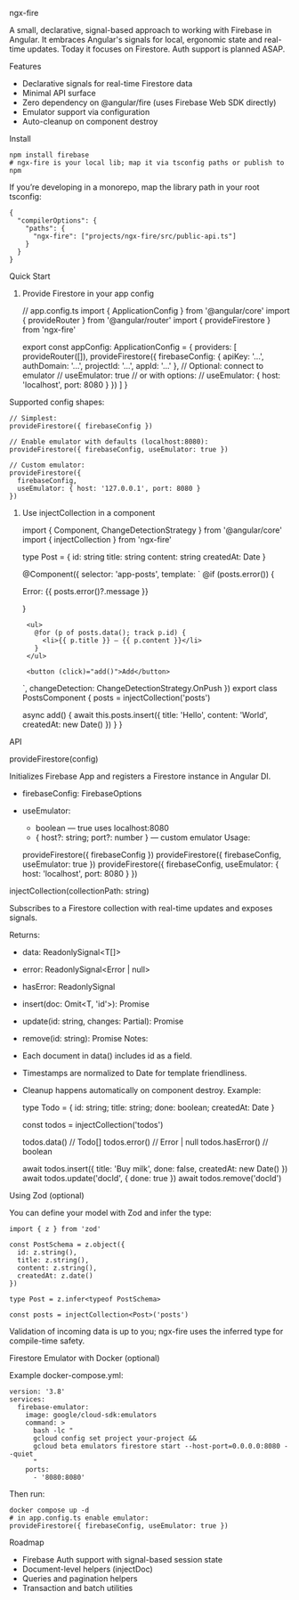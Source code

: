 ngx-fire


A small, declarative, signal-based approach to working with Firebase in Angular. It embraces Angular's signals for local, ergonomic state and real-time updates. Today it focuses on Firestore. Auth support is planned ASAP.

Features

- Declarative signals for real-time Firestore data
- Minimal API surface
- Zero dependency on @angular/fire (uses Firebase Web SDK directly)
- Emulator support via configuration
- Auto-cleanup on component destroy

Install

	npm install firebase
	# ngx-fire is your local lib; map it via tsconfig paths or publish to npm

If you’re developing in a monorepo, map the library path in your root tsconfig:


	{
	  "compilerOptions": {
	    "paths": {
	      "ngx-fire": ["projects/ngx-fire/src/public-api.ts"]
	    }
	  }
	}

Quick Start

1. Provide Firestore in your app config

	// app.config.ts
	import { ApplicationConfig } from '@angular/core'
	import { provideRouter } from '@angular/router'
	import { provideFirestore } from 'ngx-fire'
	
	export const appConfig: ApplicationConfig = {
	  providers: [
	    provideRouter([]),
	    provideFirestore({
	      firebaseConfig: {
	        apiKey: '...',
	        authDomain: '...',
	        projectId: '...',
	        appId: '...'
	      },
	      // Optional: connect to emulator
	      // useEmulator: true
	      // or with options:
	      // useEmulator: { host: 'localhost', port: 8080 }
	    })
	  ]
	}

Supported config shapes:


	// Simplest:
	provideFirestore({ firebaseConfig })
	
	// Enable emulator with defaults (localhost:8080):
	provideFirestore({ firebaseConfig, useEmulator: true })
	
	// Custom emulator:
	provideFirestore({
	  firebaseConfig,
	  useEmulator: { host: '127.0.0.1', port: 8080 }
	})


1. Use injectCollection in a component

	import { Component, ChangeDetectionStrategy } from '@angular/core'
	import { injectCollection } from 'ngx-fire'
	
	type Post = {
	  id: string
	  title: string
	  content: string
	  createdAt: Date
	}
	
	@Component({
	  selector: 'app-posts',
	  template: `
	    @if (posts.error()) {
	      <p class="text-red-600">Error: {{ posts.error()?.message }}</p>
	    }
	
	    <ul>
	      @for (p of posts.data(); track p.id) {
	        <li>{{ p.title }} — {{ p.content }}</li>
	      }
	    </ul>
	
	    <button (click)="add()">Add</button>
	  `,
	  changeDetection: ChangeDetectionStrategy.OnPush
	})
	export class PostsComponent {
	  posts = injectCollection<Post>('posts')
	
	  async add() {
	    await this.posts.insert({
	      title: 'Hello',
	      content: 'World',
	      createdAt: new Date()
	    })
	  }
	}

API

provideFirestore(config)


Initializes Firebase App and registers a Firestore instance in Angular DI.


- firebaseConfig: FirebaseOptions
- useEmulator:
	- boolean — true uses localhost:8080
	- { host?: string; port?: number } — custom emulator
Usage:


	provideFirestore({ firebaseConfig })
	provideFirestore({ firebaseConfig, useEmulator: true })
	provideFirestore({ firebaseConfig, useEmulator: { host: 'localhost', port: 8080 } })

injectCollection<T>(collectionPath: string)


Subscribes to a Firestore collection with real-time updates and exposes signals.

Returns:


- data: ReadonlySignal<T[]>
- error: ReadonlySignal<Error | null>
- hasError: ReadonlySignal<boolean>
- insert(doc: Omit<T, 'id'>): Promise<DocumentReference>
- update(id: string, changes: Partial<T>): Promise<DocumentReference>
- remove(id: string): Promise<void>
Notes:


- Each document in data() includes id as a field.
- Timestamps are normalized to Date for template friendliness.
- Cleanup happens automatically on component destroy.
Example:


	type Todo = { id: string; title: string; done: boolean; createdAt: Date }
	
	const todos = injectCollection<Todo>('todos')
	
	todos.data()        // Todo[]
	todos.error()       // Error | null
	todos.hasError()    // boolean
	
	await todos.insert({ title: 'Buy milk', done: false, createdAt: new Date() })
	await todos.update('docId', { done: true })
	await todos.remove('docId')

Using Zod (optional)


You can define your model with Zod and infer the type:


	import { z } from 'zod'
	
	const PostSchema = z.object({
	  id: z.string(),
	  title: z.string(),
	  content: z.string(),
	  createdAt: z.date()
	})
	
	type Post = z.infer<typeof PostSchema>
	
	const posts = injectCollection<Post>('posts')

Validation of incoming data is up to you; ngx-fire uses the inferred type for compile-time safety.

Firestore Emulator with Docker (optional)


Example docker-compose.yml:


	version: '3.8'
	services:
	  firebase-emulator:
	    image: google/cloud-sdk:emulators
	    command: >
	      bash -lc "
	      gcloud config set project your-project &&
	      gcloud beta emulators firestore start --host-port=0.0.0.0:8080 --quiet
	      "
	    ports:
	      - '8080:8080'

Then run:


	docker compose up -d
	# in app.config.ts enable emulator:
	provideFirestore({ firebaseConfig, useEmulator: true })

Roadmap

- Firebase Auth support with signal-based session state
- Document-level helpers (injectDoc)
- Queries and pagination helpers
- Transaction and batch utilities
